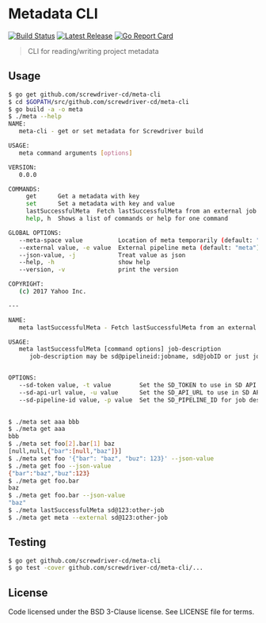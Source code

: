 # Metadata CLI
[![Build Status][build-image]][build-url]
[![Latest Release][version-image]][version-url]
[![Go Report Card][goreport-image]][goreport-url]

> CLI for reading/writing project metadata

## Usage

```bash
$ go get github.com/screwdriver-cd/meta-cli
$ cd $GOPATH/src/github.com/screwdriver-cd/meta-cli
$ go build -a -o meta
$ ./meta --help
NAME:
   meta-cli - get or set metadata for Screwdriver build

USAGE:
   meta command arguments [options]

VERSION:
   0.0.0

COMMANDS:
     get      Get a metadata with key
     set      Set a metadata with key and value
     lastSuccessfulMeta  Fetch lastSuccessfulMeta from an external job
     help, h  Shows a list of commands or help for one command

GLOBAL OPTIONS:
   --meta-space value          Location of meta temporarily (default: "/sd/meta")
   --external value, -e value  External pipeline meta (default: "meta")
   --json-value, -j            Treat value as json
   --help, -h                  show help
   --version, -v               print the version

COPYRIGHT:
   (c) 2017 Yahoo Inc.

---

NAME:
   meta lastSuccessfulMeta - Fetch lastSuccessfulMeta from an external job

USAGE:
   meta lastSuccessfulMeta [command options] job-description
      job-description may be sd@pipelineid:jobname, sd@jobID or just jobname for same pipeline


OPTIONS:
   --sd-token value, -t value        Set the SD_TOKEN to use in SD API calls [$SD_TOKEN]
   --sd-api-url value, -u value      Set the SD_API_URL to use in SD API calls [$SD_API_URL]
   --sd-pipeline-id value, -p value  Set the SD_PIPELINE_ID for job description (default: 0) [$SD_PIPELINE_ID]
   

$ ./meta set aaa bbb
$ ./meta get aaa
bbb
$ ./meta set foo[2].bar[1] baz
[null,null,{"bar":[null,"baz"]}]
$ ./meta set foo '{"bar": "baz", "buz": 123}' --json-value
$ ./meta get foo --json-value
{"bar":"baz","buz":123}
$ ./meta get foo.bar
baz
$ ./meta get foo.bar --json-value
"baz"
$ ./meta lastSuccessfulMeta sd@123:other-job
$ ./meta get meta --external sd@123:other-job
```

## Testing

```bash
$ go get github.com/screwdriver-cd/meta-cli
$ go test -cover github.com/screwdriver-cd/meta-cli/...
```

## License

Code licensed under the BSD 3-Clause license. See LICENSE file for terms.

[version-image]: https://img.shields.io/github/tag/screwdriver-cd/meta-cli.svg
[version-url]: https://github.com/screwdriver-cd/meta-cli/releases
[build-image]: https://cd.screwdriver.cd/pipelines/67/badge
[build-url]: https://cd.screwdriver.cd/pipelines/67
[goreport-image]: https://goreportcard.com/badge/github.com/Screwdriver-cd/meta-cli
[goreport-url]: https://goreportcard.com/report/github.com/Screwdriver-cd/meta-cli
